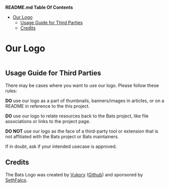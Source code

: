 <!-- START doctoc generated TOC please keep comment here to allow auto update -->
<!-- DON'T EDIT THIS SECTION, INSTEAD RE-RUN doctoc TO UPDATE -->
**README.md Table Of Contents**

- [Our Logo](#our-logo)
  - [Usage Guide for Third Parties](#usage-guide-for-third-parties)
  - [Credits](#credits)

<!-- END doctoc generated TOC please keep comment here to allow auto update -->

# Our Logo

<div align="center">
<picture>
  <source media="(prefers-color-scheme: dark)" srcset="dark_mode_cube.svg">
  <img alt="" src="light_mode_cube.svg">
</picture>
</div>

## Usage Guide for Third Parties

There may be cases where you want to use our logo. Please follow these rules:

**DO** use our logo as a part of thumbnails, banners/images in articles, or on a README in reference to the this project.

**DO** use our logo to relate resources back to the Bats project, like file associations or links to the project page.

**DO NOT** use our logo as the face of a third-party tool or extension that is not affiliated with the Bats project or Bats maintainers.

If in doubt, ask if your intended usecase is approved.

## Credits

The Bats Logo was created by [Vukory](https://www.artstation.com/vukory) ([Github](https://github.com/vukory)) and sponsored by [SethFalco](https://github.com/SethFalco).
